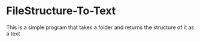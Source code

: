 # FileStructure-To-Text
This is a simple program that takes a folder and returns the structure of it as a text
